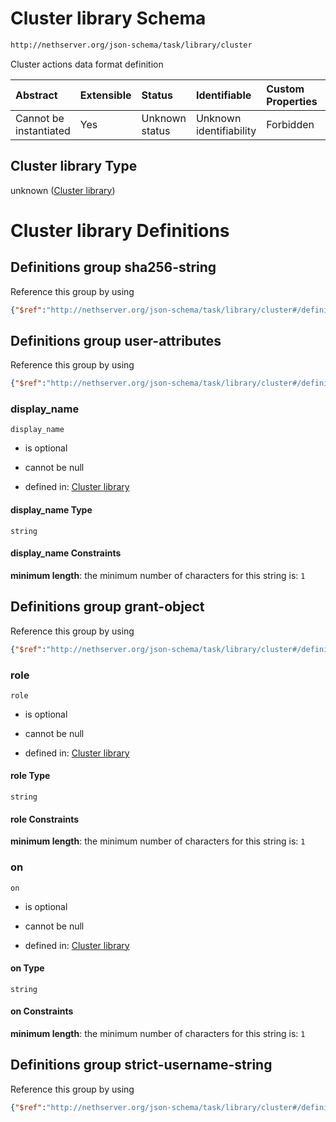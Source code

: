 # Cluster library Schema

```txt
http://nethserver.org/json-schema/task/library/cluster
```

Cluster actions data format definition

| Abstract               | Extensible | Status         | Identifiable            | Custom Properties | Additional Properties | Access Restrictions | Defined In                                                    |
| :--------------------- | :--------- | :------------- | :---------------------- | :---------------- | :-------------------- | :------------------ | :------------------------------------------------------------ |
| Cannot be instantiated | Yes        | Unknown status | Unknown identifiability | Forbidden         | Allowed               | none                | [cluster-defs.json](cluster-defs.json "open original schema") |

## Cluster library Type

unknown ([Cluster library](cluster-defs.md))

# Cluster library Definitions

## Definitions group sha256-string

Reference this group by using

```json
{"$ref":"http://nethserver.org/json-schema/task/library/cluster#/definitions/sha256-string"}
```



## Definitions group user-attributes

Reference this group by using

```json
{"$ref":"http://nethserver.org/json-schema/task/library/cluster#/definitions/user-attributes"}
```



### display_name



`display_name`

*   is optional

*   cannot be null

*   defined in: [Cluster library](cluster-defs-definitions-user-attributes-properties-display_name.md "http://nethserver.org/json-schema/task/library/cluster#/definitions/user-attributes/properties/display_name")

#### display_name Type

`string`

#### display_name Constraints

**minimum length**: the minimum number of characters for this string is: `1`

## Definitions group grant-object

Reference this group by using

```json
{"$ref":"http://nethserver.org/json-schema/task/library/cluster#/definitions/grant-object"}
```



### role



`role`

*   is optional

*   cannot be null

*   defined in: [Cluster library](cluster-defs-definitions-grant-object-properties-role.md "http://nethserver.org/json-schema/task/library/cluster#/definitions/grant-object/properties/role")

#### role Type

`string`

#### role Constraints

**minimum length**: the minimum number of characters for this string is: `1`

### on



`on`

*   is optional

*   cannot be null

*   defined in: [Cluster library](cluster-defs-definitions-grant-object-properties-on.md "http://nethserver.org/json-schema/task/library/cluster#/definitions/grant-object/properties/on")

#### on Type

`string`

#### on Constraints

**minimum length**: the minimum number of characters for this string is: `1`

## Definitions group strict-username-string

Reference this group by using

```json
{"$ref":"http://nethserver.org/json-schema/task/library/cluster#/definitions/strict-username-string"}
```

